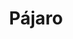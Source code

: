 ---
title: Pájaro
date: 
draft: false

# descripcion
description : Dije de plata 925

materials: Plata 925

color: Plateado

dimensions: 2,2cm largo

code: 02-14-0666

type: "Dijes"

categories: []

# Images
# first image will be shown in the product page
images:
  # - image: "images/path_to_image"
  # La ubicacion de las imagenes es imagenes/Dijes/Dijes.Plata/02-14-0666-pajaro
  - image: "./images/dijes/plata/02-14-0666.JPG"
---